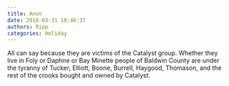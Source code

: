 ```yaml
---
title: Anon
date: 2018-03-31 18:46:37
authors: Ripp
categories: Holiday
---
```


 All can say because they are victims of the Catalyst group.  Whether they live in Foly or Daphne or Bay Minette people of Baldwin County are under the tyranny of Tucker, Elliott, Boone, Burrell, Haygood, Thomason, and the rest of the crooks bought and owned by Catalyst.